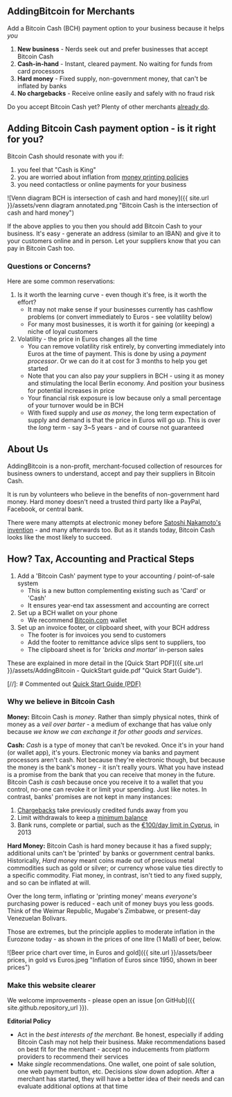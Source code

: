 ## AddingBitcoin for Merchants

Add a Bitcoin Cash (BCH) payment option to your business because it helps *you*

 1. **New business** - Nerds seek out and prefer businesses that accept Bitcoin Cash
 1. **Cash-in-hand** - Instant, cleared payment. No waiting for funds from card processors
 1. **Hard money** - Fixed supply, non-government money, that can't be inflated by banks
 1. **No chargebacks** - Receive online easily and safely with no fraud risk

Do you accept Bitcoin Cash yet?  Plenty of other merchants <a href="https://acceptbitcoin.cash" target="_blank">already do</a>.

## Adding Bitcoin Cash payment option - is it right for you?

Bitcoin Cash should resonate with you if:
1. you feel that "Cash is King"
1. you are worried about inflation from [money printing policies](#why-we-believe-in-bitcoin-cash)
1. you need contactless or online payments for your business

![Venn diagram BCH is intersection of cash and hard money]({{ site.url }}/assets/venn diagram annotated.png "Bitcoin Cash is the intersection of cash and hard money")

If the above applies to you then you should add Bitcoin Cash to your business. It's easy - generate an address (similar to an IBAN) and give it to your customers online and in person. Let your suppliers know that you can pay in Bitcoin Cash too.

### Questions or Concerns?

Here are some common reservations:

1. Is it worth the learning curve - even though it's free, is it worth the effort?
	* It may not make sense if your businesses currently has cashflow problems (or convert immediately to Euros - see volatility below)
	* For many most businesses, it is worth it for gaining (or keeping) a niche of loyal customers
1. Volatility - the price in Euros changes all the time
	* You can remove volatility risk entirely, by converting immediately into Euros at the time of payment. This is done by using a *payment processor*. Or we can do it at cost for 3 months to help you get started
	* Note that you can also pay *your* suppliers in BCH - using it as money and stimulating the local Berlin economy. And position your business for potential increases in price
	* Your financial risk exposure is low because only a small percentage of your turnover would be in BCH
	* With fixed supply and *use as money*, the long term expectation of supply and demand is that the price in Euros will go up. This is over the *long* term - say 3~5 years - and of course not guaranteed


## About Us

AddingBitcoin is a non-profit, merchant-focused collection of resources for business owners to understand, accept and pay their suppliers in Bitcoin Cash.

It is run by volunteers who believe in the benefits of non-government hard money. Hard money doesn't need a trusted third party like a PayPal, Facebook, or central bank.

There were many attempts at electronic money before <a href="https://www.bitcoincash.org/bitcoin.pdf" target="_blank">Satoshi Nakamoto's invention</a> - and many afterwards too. But as it stands today, Bitcoin Cash looks like the most likely to succeed.


## How? Tax, Accounting and Practical Steps

1. Add a 'Bitcoin Cash' payment type to your accounting / point-of-sale system
	* This is a new button complementing existing such as 'Card' or 'Cash'
	* It ensures year-end tax assessment and accounting are correct
1. Set up a BCH wallet on your phone
	* We recommend <a href="https://wallet.bitcoin.com/" target="_blank">Bitcoin.com</a> wallet
1. Set up an invoice footer, or clipboard sheet, with your BCH address
	* The footer is for invoices you send to customers
	* Add the footer to remittance advice slips sent to suppliers, too
	* The clipboard sheet is for '*bricks and mortar*' in-person sales

These are explained in more detail in the [Quick Start PDF]({{ site.url }}/assets/AddingBitcoin - QuickStart guide.pdf "Quick Start Guide").

[//]: # Commented out <a href="AddingBitcoin - QuickStart guide.pdf" class="btn" target="_blank">Quick Start Guide (PDF)</a>



###  Why we believe in Bitcoin Cash

**Money:** Bitcoin Cash is *money*. Rather than simply physical notes, think of money as a *veil over barter* - a medium of exchange that has value only because *we know we can exchange it for other goods and services*.

**Cash:** *Cash* is a type of money that can't be revoked. Once it's in your hand (or wallet app), it's yours. Electronic money via banks and payment processors aren't cash. Not because they're electronic though, but because the money is the bank's money - it isn't really yours. What you have instead is a promise from the bank that you can receive that money in the future. Bitcoin Cash *is cash* because once you receive it to a wallet that you control, no-one can revoke it or limit your spending. Just like notes. In contrast, banks' promises are not kept in many instances:

 1. [Chargebacks](https://www.creditcards.com/credit-card-news/8-merchant-tips-avoid-chargebacks-1455.php) take previously credited funds away from you
 2. Limit withdrawals to keep a [minimum balance](https://www.paypal-community.com/t5/Merchant-services-Archive/Paypal-s-reserve-is-thievery/td-p/54876/page/3#)
 3. Bank runs, complete or partial, such as the [€100/day limit in Cyprus](https://www.rt.com/business/cyprus-bailout-withdrawal-banks-756/), in 2013


**Hard Money:** Bitcoin Cash is hard money because it has a fixed supply; additional units can't be 'printed' by banks or government central banks. Historically, *Hard money* meant coins made out of precious metal commodities such as gold or silver; or currency whose value ties directly to a specific commodity. Fiat money, in contrast, isn't tied to any fixed supply, and so can be inflated at will.

Over the long term, inflating or 'printing money' means *everyone's* purchasing power is reduced - each unit of money buys you less goods. Think of the Weimar Republic, Mugabe's Zimbabwe, or present-day Venezuelan Bolivars. 

Those are extremes, but the principle applies to moderate inflation in the Eurozone today - as shown in the prices of one litre (1 Maß) of beer, below.

![Beer price chart over time, in Euros and gold]({{ site.url }}/assets/beer prices, in gold vs Euros.jpeg "Inflation of Euros since 1950, shown in beer prices")


### Make this website clearer

We welcome improvements - please open an issue [on GitHub]({{ site.github.repository_url }}).

**Editorial Policy**

* Act in the *best interests of the merchant*. Be honest, especially if adding Bitcoin Cash may not help their business. Make recommendations based on best fit for the merchant - accept no inducements from platform providers to recommend their services
* Make *single* recommendations. One wallet, one point of sale solution, one web payment button, etc. Decisions slow down adoption. After a merchant has started, they will have a better idea of their needs and can evaluate additional options at that time

